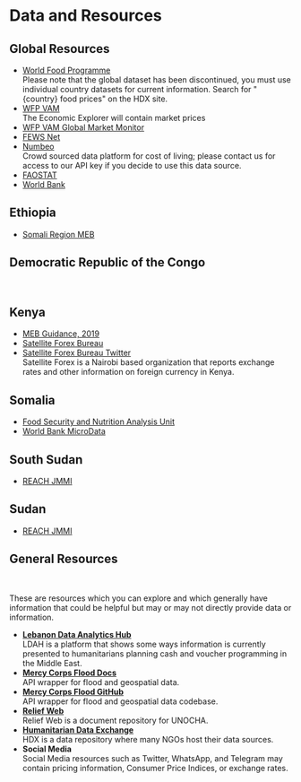 # Data and Resources

## Global Resources
* [World Food Programme](https://data.humdata.org/search?q=prices&ext_search_source=main-nav)
&ensp;<div>Please note that the global dataset has been discontinued, you must use individual country datasets for current information. Search for "{country} food prices" on the HDX site.</div>
* [WFP VAM](https://dataviz.vam.wfp.org/)
&ensp;<div>The Economic Explorer will contain market prices</div>
* [WFP VAM Global Market Monitor](https://dataviz.vam.wfp.org/reports/global-coverage-global-market-monitor-mar-2024?_ga=2.7042226.1415718884.1713552522-1880991419.1713552521)
* [FEWS Net](https://fews.net/)
* [Numbeo](https://www.numbeo.com/cost-of-living/)
&ensp;<div>Crowd sourced data platform for cost of living; please contact us for access to our API key if you decide to use this data source.</div>   
* [FAOSTAT](https://www.fao.org/faostat/en/#data)
* [World Bank](https://microdata.worldbank.org/index.php/catalog/4509/data-dictionary/WLD_2021_RTFP-CTRY_v02_M?file_name=WLD_RTFP_country_2024-04-08.csv)

## Ethiopia
* [Somali Region MEB](https://reliefweb.int/report/ethiopia/ethiopia-cash-working-group-minimum-expenditure-basket-somali-region-guidance-note#:~:text=A%20MEB%20defines%20what%20a,costs%20in%20the%20local%20markets.)

## Democratic Republic of the Congo
<br>

## Kenya
* [MEB Guidance, 2019](https://www.calpnetwork.org/wp-content/uploads/2020/03/1568028538.MEB-interim-guidelines-document-Kenya-CWG-July-2019-1.pdf)
* [Satellite Forex Bureau](https://satelliteforexbureau.com/)
* [Satellite Forex Bureau Twitter](https://twitter.com/Satelliteforex)
&ensp;<div>Satellite Forex is a Nairobi based organization that reports exchange rates and other information on foreign currency in Kenya.<br></div>

## Somalia
* [Food Security and Nutrition Analysis Unit](https://fsnau.org/sectors/markets)
* [World Bank MicroData](https://microdata.worldbank.org/index.php/catalog/4504)

## South Sudan
* [REACH JMMI](https://www.impact-initiatives.org/resource-centre/?category[]=data_methods&location[]=215&order=latest&limit=10)

## Sudan
* [REACH JMMI](https://www.impact-initiatives.org/resource-centre/?category[]=data_methods&location[]=526&type[]=278&order=latest&limit=10)

## General Resources
&ensp;<div>These are resources which you can explore and which generally have information that could be helpful but may or may not directly provide data or information.<br></div>
* <b>[Lebanon Data Analytics Hub](https://d4it4d.shinyapps.io/Lebanon_Analytics_Hub/)</b>
&ensp;<div>LDAH is a platform that shows some ways information is currently presented to humanitarians planning cash and voucher programming in the Middle East.<br></div>
* <b>[Mercy Corps Flood Docs](https://mc-t4d.github.io/imageprocessing/readme.html)</b>
&ensp;<div>API wrapper for flood and geospatial data.<br></div>
* <b>[Mercy Corps Flood GitHub](https://github.com/mc-t4d/imageprocessing.git)</b>
&ensp;<div>API wrapper for flood and geospatial data codebase.<br></div>
* <b>[Relief Web](https://reliefweb.int/)</b>
&ensp;<div>Relief Web is a document repository for UNOCHA.<br></div>
* <b>[Humanitarian Data Exchange](https://data.humdata.org/)</b>
&ensp;<div>HDX is a data repository where many NGOs host their data sources.<br></div>
* <b>Social Media</b>
&ensp;<div>Social Media resources such as Twitter, WhatsApp, and Telegram may contain pricing information, Consumer Price Indices, or exchange rates. <br></div>
